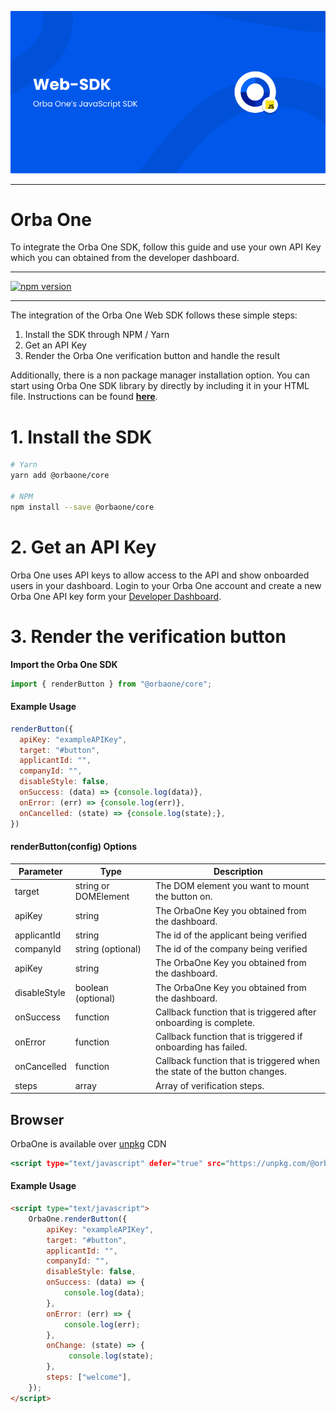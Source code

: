 ![](./screenshots/banner.png)
<hr>

# Orba One

To integrate the Orba One SDK, follow this guide and use your
own API Key which you can obtained from the developer dashboard.

---

[![npm version](https://badge.fury.io/js/%40orbaone%2Fcore.svg)](https://badge.fury.io/js/%40orbaone%2Fcore)

---

The integration of the Orba One Web SDK follows these simple steps:

1. Install the SDK through NPM / Yarn
2. Get an API Key
3. Render the Orba One verification button and handle the result

Additionally, there is a non package manager installation option. You can start using Orba One SDK library by directly by including it in your HTML file. Instructions can be found **[here](#Browser)**.

# 1. Install the SDK

```bash
# Yarn
yarn add @orbaone/core

# NPM
npm install --save @orbaone/core
```

# 2. Get an API Key

Orba One uses API keys to allow access to the API and show onboarded users in your dashboard. Login to your Orba One account and create a new Orba One API key form your [Developer Dashboard](https://dashboard.orbaone.com).

# 3. Render the verification button

**Import the Orba One SDK**

```javascript
import { renderButton } from "@orbaone/core";
```

#### Example Usage

```javascript
renderButton({
  apiKey: "exampleAPIKey",
  target: "#button",
  applicantId: "",
  companyId: "",
  disableStyle: false,
  onSuccess: (data) => {console.log(data)},
  onError: (err) => {console.log(err)},
  onCancelled: (state) => {console.log(state);},       
})
```

#### renderButton(config) Options

| Parameter    | Type                 | Description                                                               |
| ------------ | -------------------- | --------------------------------------------------------------------------|
| target       | string or DOMElement | The DOM element you want to mount the button on.                          |
| apiKey       | string               | The OrbaOne Key you obtained from the dashboard.                          |
| applicantId  | string               | The id of the applicant being verified                                    |
| companyId    | string (optional)    | The id of the company being verified                                      |
| apiKey       | string               | The OrbaOne Key you obtained from the dashboard.                          |
| disableStyle | boolean (optional)   | The OrbaOne Key you obtained from the dashboard.                          |
| onSuccess    | function             | Callback function that is triggered after onboarding is complete.         |
| onError      | function             | Callback function that is triggered if onboarding has failed.             |
| onCancelled  | function             | Callback function that is triggered when the state of the button changes. |
| steps        | array                | Array of verification steps.                                              |

## Browser

OrbaOne is available over [unpkg](https://unpkg.com/) CDN

```htm
<script type="text/javascript" defer="true" src="https://unpkg.com/@orbaone/core" />
```

#### Example Usage

```html
<script type="text/javascript">
    OrbaOne.renderButton({
        apiKey: "exampleAPIKey",
        target: "#button",
        applicantId: "",
        companyId: "",
        disableStyle: false,
        onSuccess: (data) => {
            console.log(data);
        },
        onError: (err) => {
            console.log(err);
        },
        onChange: (state) => {
             console.log(state);
        },
        steps: ["welcome"],
    });
</script>
```
